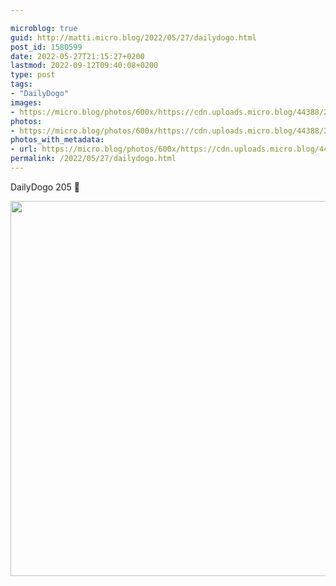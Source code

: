 ```yaml
---

microblog: true
guid: http://matti.micro.blog/2022/05/27/dailydogo.html
post_id: 1580599
date: 2022-05-27T21:15:27+0200
lastmod: 2022-09-12T09:40:08+0200
type: post
tags:
- "DailyDogo"
images:
- https://micro.blog/photos/600x/https://cdn.uploads.micro.blog/44388/2022/0ecf7070bd.jpg
photos:
- https://micro.blog/photos/600x/https://cdn.uploads.micro.blog/44388/2022/0ecf7070bd.jpg
photos_with_metadata:
- url: https://micro.blog/photos/600x/https://cdn.uploads.micro.blog/44388/2022/0ecf7070bd.jpg
permalink: /2022/05/27/dailydogo.html
---
```

DailyDogo 205 🐶

<img src="/media/uploads/2022/0ecf7070bd.jpg" width="600" height="600" alt="" />
